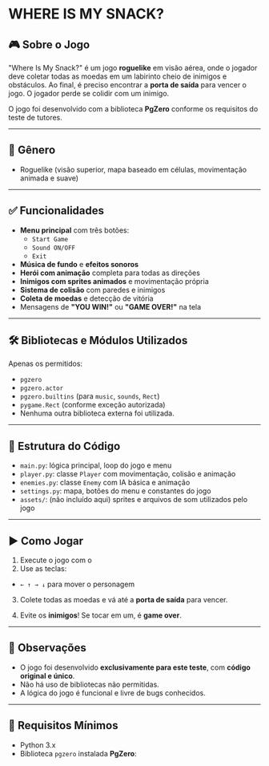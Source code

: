 # WHERE IS MY SNACK?

## 🎮 Sobre o Jogo

"Where Is My Snack?" é um jogo **roguelike** em visão aérea, onde o jogador deve coletar todas as moedas em um labirinto cheio de inimigos e obstáculos. Ao final, é preciso encontrar a **porta de saída** para vencer o jogo. O jogador perde se colidir com um inimigo.

O jogo foi desenvolvido com a biblioteca **PgZero** conforme os requisitos do teste de tutores.

---

## 🧩 Gênero

- Roguelike (visão superior, mapa baseado em células, movimentação animada e suave)

---

## ✅ Funcionalidades

- **Menu principal** com três botões:
  - `Start Game`
  - `Sound ON/OFF`
  - `Exit`
- **Música de fundo** e **efeitos sonoros**
- **Herói com animação** completa para todas as direções
- **Inimigos com sprites animados** e movimentação própria
- **Sistema de colisão** com paredes e inimigos
- **Coleta de moedas** e detecção de vitória
- Mensagens de **"YOU WIN!"** ou **"GAME OVER!"** na tela

---

## 🛠️ Bibliotecas e Módulos Utilizados

Apenas os permitidos:

- `pgzero`
- `pgzero.actor`
- `pgzero.builtins` (para `music`, `sounds`, `Rect`)
- `pygame.Rect` (conforme exceção autorizada)
- Nenhuma outra biblioteca externa foi utilizada.

---

## 🧠 Estrutura do Código

- `main.py`: lógica principal, loop do jogo e menu
- `player.py`: classe `Player` com movimentação, colisão e animação
- `enemies.py`: classe `Enemy` com IA básica e animação
- `settings.py`: mapa, botões do menu e constantes do jogo
- `assets/`: (não incluído aqui) sprites e arquivos de som utilizados pelo jogo

---

## ▶️ Como Jogar

1. Execute o jogo com o 
2. Use as teclas:
- `← ↑ → ↓` para mover o personagem

3. Colete todas as moedas e vá até a **porta de saída** para vencer.

4. Evite os **inimigos**! Se tocar em um, é **game over**.

---

## 📁 Observações

- O jogo foi desenvolvido **exclusivamente para este teste**, com **código original e único**.
- Não há uso de bibliotecas não permitidas.
- A lógica do jogo é funcional e livre de bugs conhecidos.

---

## 🚀 Requisitos Mínimos

- Python 3.x
- Biblioteca `pgzero` instalada
**PgZero**:
